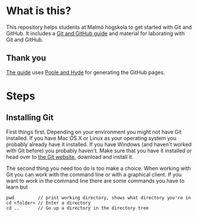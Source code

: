 # What is this?

This repository helps students at Malmö högskola to get started with Git and GitHub. It includes a [Git and GitHub guide](https://fhall.github.io/da336a/) and material for laborating with Git and GitHub.

## Thank you

[The guide](https://fhall.github.io/da336a/) uses [Poole and Hyde](https://github.com/poole/hyde) for generating the GitHub pages.

# Steps

## Installing Git

First things first. Depending on your environment you might not have Git installed. If you have Mac OS X or Linux as your operating system you probably already have it installed. If you have Windows (and haven't worked with Git before) you probably haven't. Make sure that you have it installed or head over to [the Git website](http://www.git-scm.com/), download and install it.

The second thing you need too do is too make a choice. When working with Git you can work with the command line or with a graphical client. If you want to work in the command line there are some commands you have to learn but


```
pwd         // print working directory, shows what directory you're in
cd <folder> // Enter a directory
cd ..       // Go up a directory in the directory tree
```